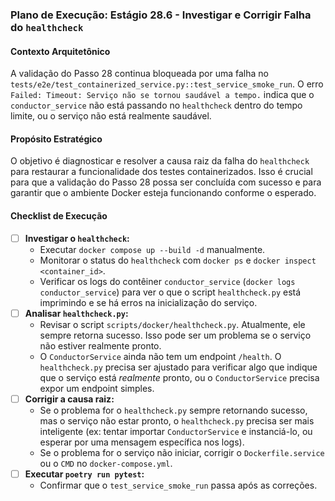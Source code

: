 ### Plano de Execução: Estágio 28.6 - Investigar e Corrigir Falha do `healthcheck`

#### Contexto Arquitetônico

A validação do Passo 28 continua bloqueada por uma falha no `tests/e2e/test_containerized_service.py::test_service_smoke_run`. O erro `Failed: Timeout: Serviço não se tornou saudável a tempo.` indica que o `conductor_service` não está passando no `healthcheck` dentro do tempo limite, ou o serviço não está realmente saudável.

#### Propósito Estratégico

O objetivo é diagnosticar e resolver a causa raiz da falha do `healthcheck` para restaurar a funcionalidade dos testes containerizados. Isso é crucial para que a validação do Passo 28 possa ser concluída com sucesso e para garantir que o ambiente Docker esteja funcionando conforme o esperado.

#### Checklist de Execução

- [ ] **Investigar o `healthcheck`:**
    -   Executar `docker compose up --build -d` manualmente.
    -   Monitorar o status do `healthcheck` com `docker ps` e `docker inspect <container_id>`. 
    -   Verificar os logs do contêiner `conductor_service` (`docker logs conductor_service`) para ver o que o script `healthcheck.py` está imprimindo e se há erros na inicialização do serviço.
- [ ] **Analisar `healthcheck.py`:**
    -   Revisar o script `scripts/docker/healthcheck.py`. Atualmente, ele sempre retorna sucesso. Isso pode ser um problema se o serviço não estiver realmente pronto.
    -   O `ConductorService` ainda não tem um endpoint `/health`. O `healthcheck.py` precisa ser ajustado para verificar algo que indique que o serviço está *realmente* pronto, ou o `ConductorService` precisa expor um endpoint simples.
- [ ] **Corrigir a causa raiz:**
    -   Se o problema for o `healthcheck.py` sempre retornando sucesso, mas o serviço não estar pronto, o `healthcheck.py` precisa ser mais inteligente (ex: tentar importar `ConductorService` e instanciá-lo, ou esperar por uma mensagem específica nos logs).
    -   Se o problema for o serviço não iniciar, corrigir o `Dockerfile.service` ou o `CMD` no `docker-compose.yml`.
- [ ] **Executar `poetry run pytest`:**
    -   Confirmar que o `test_service_smoke_run` passa após as correções.
